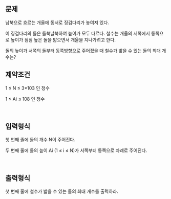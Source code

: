 ## 문제

남북으로 흐르는 개울에 동서로 징검다리가 놓여져 있다.

이 징검다리의 돌은 들쑥날쑥하여 높이가 모두 다르다. 철수는 개울의 서쪽에서 동쪽으로 높이가 점점 높은 돌을 밟으면서 개울을 지나가려고 한다.

돌의 높이가 서쪽의 돌부터 동쪽방향으로 주어졌을 때 철수가 밟을 수 있는 돌의 최대 개수는?

## 제약조건
1 ≤ N ≤ 3×103 인 정수

1 ≤ Ai ≤ 108 인 정수

<br>

## 입력형식
첫 번째 줄에 돌의 개수 N이 주어진다.

두 번째 줄에 돌의 높이 Ai (1 ≤ i ≤ N)가 서쪽부터 동쪽으로 차례로 주어진다.

<br>

## 출력형식
첫 번째 줄에 철수가 밟을 수 있는 돌의 최대 개수를 출력하라.

